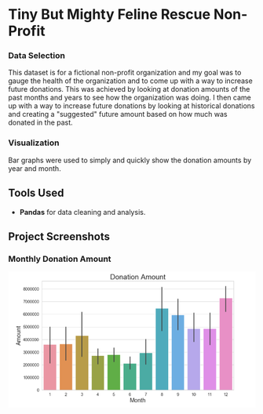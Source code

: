 # Tiny But Mighty Feline Rescue Non-Profit

### Data Selection
This dataset is for a fictional non-profit organization and my goal was to gauge the health of the organization and to come up with a way to increase future donations.  This was achieved by looking at donation amounts of the past months and years to see how the organization was doing.  I then came up with a way to increase future donations by looking at historical donations and creating a "suggested" future amount based on how much was donated in the past.

### Visualization
Bar graphs were used to simply and quickly show the donation amounts by year and month.

## Tools Used
* **Pandas** for data cleaning and analysis.

## Project Screenshots

### Monthly Donation Amount
![Alt text](readmeimg/donation_amount.PNG "Monthly Donation Amount")


